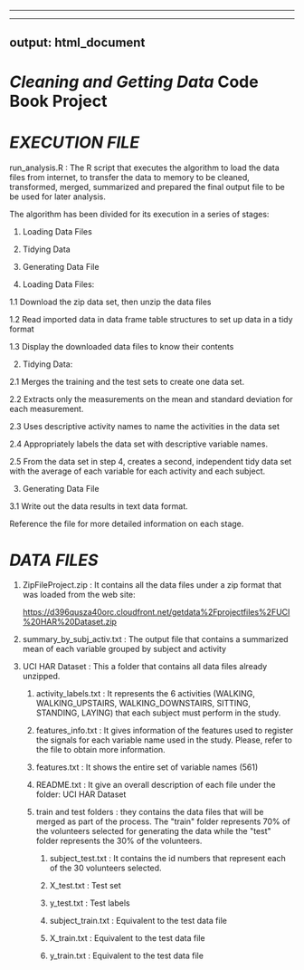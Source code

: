 ------------------------------------------------------------------------

---
output: html_document
---

# ***Cleaning and Getting Data*** **Code Book Project**

# ***EXECUTION FILE***

run_analysis.R : The R script that executes the algorithm to load the data files from internet, to transfer the data to memory to be cleaned, transformed, merged, summarized and prepared the final output file to be be used for later analysis.

The algorithm has been divided for its execution in a series of stages:

1.  Loading Data Files

2.  Tidying Data

3.  Generating Data File

4.  Loading Data Files:

1.1 Download the zip data set, then unzip the data files

1.2 Read imported data in data frame table structures to set up data in a tidy format

1.3 Display the downloaded data files to know their contents

2.  Tidying Data:

2.1 Merges the training and the test sets to create one data set.

2.2 Extracts only the measurements on the mean and standard deviation for each measurement.

2.3 Uses descriptive activity names to name the activities in the data set

2.4 Appropriately labels the data set with descriptive variable names.

2.5 From the data set in step 4, creates a second, independent tidy data set with the average of each variable for each activity and each subject.

3.  Generating Data File

3.1 Write out the data results in text data format.

Reference the file for more detailed information on each stage.

# ***DATA FILES***

1.  ZipFileProject.zip : It contains all the data files under a zip format that was loaded from the web site:

    <https://d396qusza40orc.cloudfront.net/getdata%2Fprojectfiles%2FUCI%20HAR%20Dataset.zip>

2.  summary_by_subj_activ.txt : The output file that contains a summarized mean of each variable grouped by subject and activity

3.  UCI HAR Dataset : This a folder that contains all data files already unzipped.

    1.  activity_labels.txt : It represents the 6 activities (WALKING, WALKING_UPSTAIRS, WALKING_DOWNSTAIRS, SITTING, STANDING, LAYING) that each subject must perform in the study.

    2.  features_info.txt : It gives information of the features used to register the signals for each variable name used in the study. Please, refer to the file to obtain more information.

    3.  features.txt : It shows the entire set of variable names (561)

    4.  README.txt : It give an overall description of each file under the folder: UCI HAR Dataset

    5.  train and test folders : they contains the data files that will be merged as part of the process. The "train" folder represents 70% of the volunteers selected for generating the data while the "test" folder represents the 30% of the volunteers.

        1.  subject_test.txt : It contains the id numbers that represent each of the 30 volunteers selected.

        2.  X_test.txt : Test set

        3.  y_test.txt : Test labels

        4.  subject_train.txt : Equivalent to the test data file

        5.  X_train.txt : Equivalent to the test data file

        6.  y_train.txt : Equivalent to the test data file
